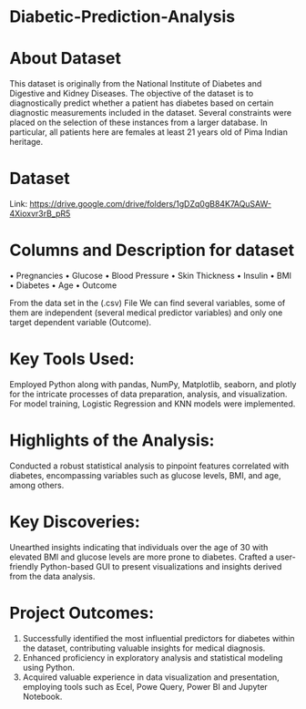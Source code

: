 # Diabetic-Prediction-Analysis

# About Dataset
  This dataset is originally from the National Institute of Diabetes and Digestive
and Kidney Diseases. The objective of the dataset is to diagnostically predict
whether a patient has diabetes based on certain diagnostic measurements
included in the dataset. Several constraints were placed on the selection of
these instances from a larger database. In particular, all patients here are
females at least 21 years old of Pima Indian heritage.

# Dataset
Link: https://drive.google.com/drive/folders/1gDZq0gB84K7AQuSAW-4Xioxvr3rB_pR5

# Columns and Description for dataset
• Pregnancies
• Glucose
• Blood Pressure
• Skin Thickness
• Insulin
• BMI
• Diabetes
• Age
• Outcome

From the data set in the (.csv) File We can find several variables, some of
them are independent (several medical predictor variables) and only one target
dependent variable (Outcome).

# Key Tools Used:
  Employed Python along with pandas, NumPy, Matplotlib, seaborn, and plotly for the intricate processes of data preparation, analysis, and visualization. For model training, Logistic Regression and KNN models were implemented.

# Highlights of the Analysis: 
  Conducted a robust statistical analysis to pinpoint features correlated with diabetes, encompassing variables such as glucose levels, BMI, and age, among others.

# Key Discoveries: 
  Unearthed insights indicating that individuals over the age of 30 with elevated BMI and glucose levels are more prone to diabetes.
Crafted a user-friendly Python-based GUI to present visualizations and insights derived from the data analysis.

# Project Outcomes:
1. Successfully identified the most influential predictors for diabetes within the dataset, contributing valuable insights for medical diagnosis.
2. Enhanced proficiency in exploratory analysis and statistical modeling using Python.
3. Acquired valuable experience in data visualization and presentation, employing tools such as Ecel, Powe Query, Power BI and Jupyter Notebook.
